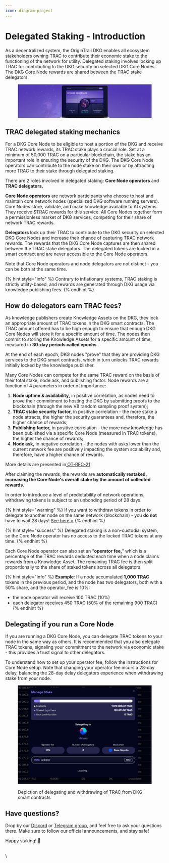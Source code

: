 ```yaml
---
icon: diagram-project
---
```


# Delegated Staking - Introduction

As a decentralized system, the OriginTrail DKG enables all ecosystem stakeholders owning TRAC to contribute their economic stake to the functioning of the network for utility. Delegated staking involves locking up TRAC for contributing to the DKG security on selected DKG Core Nodes. The DKG Core Node rewards are shared between the TRAC stake delegators.

<figure><img src="../../.gitbook/assets/Staking updates.png" alt=""><figcaption></figcaption></figure>

## TRAC delegated staking mechanics

For a DKG Core Node to be eligible to host a portion of the DKG and receive TRAC network rewards, its TRAC stake plays a crucial role. Set at a minimum of 50,000 TRAC on a particular blockchain, the stake has an important role in ensuring the security of the DKG. The DKG Core Node operators can contribute to the node stake on their own or by attracting more TRAC to their stake through delegated staking.&#x20;

There are 2 roles involved in delegated staking: **Core Node operators** and **TRAC delegators.**

**Core Node operators** are network participants who choose to host and maintain core network nodes (specialized DKG software running servers). Core Nodes store, validate, and make knowledge available to AI systems. They receive $TRAC rewards for this service. All Core Nodes together form a permissionless market of DKG services, competing for their share of network TRAC rewards.

**Delegators** lock up their TRAC to contribute to the DKG security on selected DKG Core Nodes and increase their chance of capturing TRAC network rewards. The rewards that the DKG Core Node captures are then shared between the TRAC stake delegators. The delegated tokens are locked in a smart contract and are never accessible to the Core Node operators.

Note that Core Node operators and node delegators are not distinct - you can be both at the same time.

{% hint style="info" %}
Contrary to inflationary systems, TRAC staking is strictly utility-based, and rewards are generated through DKG usage via knowledge publishing fees.
{% endhint %}

## How do delegators earn TRAC fees?

As knowledge publishers create Knowledge Assets on the DKG, they lock an appropriate amount of TRAC tokens in the DKG smart contracts. The TRAC amount offered has to be high enough to ensure that enough DKG Core Nodes will store it for a specific amount of time. The nodes then commit to storing the Knowledge Assets for a specific amount of time, measured in **30-day periods called epochs**.

At the end of each epoch, DKG nodes "prove" that they are providing DKG services to the DKG smart contracts, which in turn unlocks TRAC rewards initially locked by the knowledge publisher.&#x20;

Many Core Nodes can compete for the same TRAC reward on the basis of their total stake, node ask, and publishing factor. Node rewards are a function of 4 parameters in order of importance:

1. **Node uptime & availability,** in positive correlation, as nodes need to prove their commitment to hosting the DKG by submitting proofs to the blockchain (through the new V8 random sampling proof system);
2. **TRAC stake security factor,** in positive correlation - the more stake a node attracts, the higher the security guarantees and, therefore, the higher chance of rewards;
3. **Publishing factor,** in positive correlation - the more new knowledge has been published via a specific Core Node (measured in TRAC tokens), the higher the chance of rewards;
4. **Node ask,** in negative correlation - the nodes with asks lower than the current network fee are positively impacting the system scalability and, therefore, have a higher chance of rewards.

More details are presented in[ OT-RFC-21](https://github.com/OriginTrail/OT-RFC-repository/blob/main/RFCs/OT-RFC-21_Collective_Neuro-Symbolic_AI/OT-RFC-21%20Collective%20Neuro-Symbolic%20AI.pdf)

After claiming the rewards, the rewards are **automatically restaked, increasing the Core Node's overall stake by the amount of collected rewards.**

In order to introduce a level of predictability of network operations, withdrawing tokens is subject to an unbonding period of 28 days.



{% hint style="warning" %}
If you want to withdraw tokens in order to delegate to another node on the same network (blockchain) - you **do not** have to wait 28 days! [See here >](redelegating-stake.md)&#x20;
{% endhint %}

{% hint style="success" %}
Delegated staking is a non-custodial system, so the Core Node operator has no access to the locked TRAC tokens at any time.
{% endhint %}



Each Core Node operator can also set an “**operator fee,**” which is a percentage of the TRAC rewards deducted each time when a node claims rewards from a Knowledge Asset. The remaining TRAC fee is then split proportionally to the share of staked tokens across all delegators.

{% hint style="info" %}
**Example**: If a node accumulated **1,000 TRAC** tokens in the previous period, and the node has two delegators, both with a 50% share, and the operator\_fee is 10%:

* the node operator will receive 100 TRAC (10%)
* each delegator receives 450 TRAC (50% of the remaining 900 TRAC)
{% endhint %}

## Delegating if you run a Core Node

If you are running a DKG Core Node, you can delegate TRAC tokens to your node in the same way as others. It is recommended that you also delegate TRAC tokens, signaling your commitment to the network via economic stake - this provides a trust signal to other delegators.

To understand how to set up your operator fee, follow the instructions for Core Node setup. Note that changing your operator fee incurs a 28-day delay, balancing the 28-day delay delegators experience when withdrawing stake from your node.

<figure><img src="../../.gitbook/assets/image.png" alt=""><figcaption><p>Depiction of delegating and withdrawing of TRAC from DKG smart contracts</p></figcaption></figure>

## **Have questions?**

Drop by our [Discord](https://discord.com/invite/xCaY7hvNwD) or [Telegram group](https://t.me/origintrail), and feel free to ask your questions there. Make sure to follow our official announcements, and stay safe!

Happy staking! 🚀

\
\
